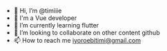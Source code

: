 - 👋 Hi, I’m @timiiie
- 🥵 I'm a Vue developer
- 🌱 I’m currently learning flutter
- 💞️ I’m looking to collaborate on other content github
- 📫 How to reach me iyoroebitimi@gmail.com

<!---
timiiie/timiiie is a ✨ special ✨ repository because its `README.md` (this file) appears on your GitHub profile.
You can click the Preview link to take a look at your changes.
--->
